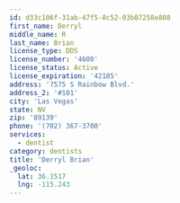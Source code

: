 ```yaml
---
id: d33c106f-31ab-47f5-8c52-03b87258e808
first_name: Derryl
middle_name: R
last_name: Brian
license_type: DDS
license_number: '4600'
license_status: Active
license_expiration: '42185'
address: '7575 S Rainbow Blvd.'
address_2: '#101'
city: 'Las Vegas'
state: NV
zip: '89139'
phone: '(702) 367-3700'
services:
  - dentist
category: dentists
title: 'Derryl Brian'
_geoloc:
  lat: 36.1517
  lng: -115.243
---
```

